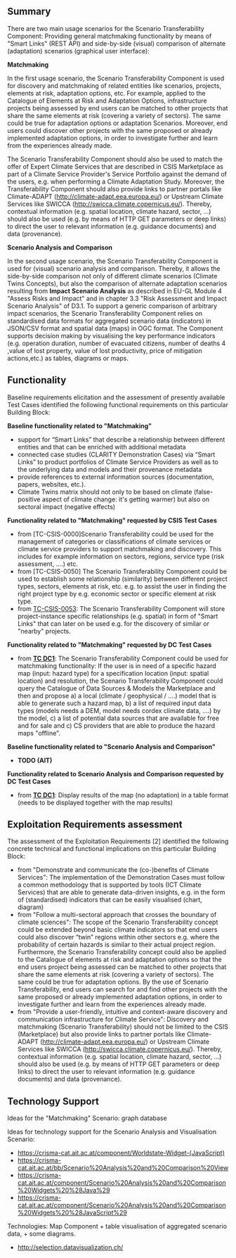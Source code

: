 ## Summary

There are two main usage scenarios for the Scenario Transferability Component: Providing general matchmaking functionality by means of "Smart Links" (REST API) and side-by-side (visual) comparison of alternate (adaptation) scenarios (graphical user interface):

**Matchmaking**

In the first usage scenario, the Scenario Transferability Component is used for discovery and matchmaking of related entities like scenarios, projects, elements at risk, adaptation options, etc.
For example, applied to the Catalogue of Elements at Risk and Adaptation Options, infrastructure projects being assessed by end users can be matched to other projects that share the same elements at risk (covering a variety of sectors). The same could be true for adaptation options or adaptation Scenarios. Moreover, end users could discover other projects with the same proposed or already implemented adaptation options, in order to investigate further and learn from the experiences already made.

The Scenario Transferability Component should also be used to match the offer of Expert Climate Services that are described in CSIS Marketplace as part of a Climate Service Provider's Service Portfolio against the demand of the users, e.g. when performing a Climate Adaptation Study. Moreover, the   Transferability Component should also provide links to partner portals like Climate-ADAPT (http://climate-adapt.eea.europa.eu/) or Upstream Climate Services like SWICCA (http://swicca.climate.copernicus.eu/). Thereby, contextual information (e.g. spatial location, climate hazard, sector, ...) should also be used (e.g. by means of HTTP GET parameters or deep links) to direct the user to relevant information (e.g. guidance documents) and data (provenance).

**Scenario Analysis and Comparison**

In the second usage scenario, the Scenario Transferability Component is used for (visual) scenario analysis and comparison. Thereby, it allows the side-by-side comparison not only of different climate scenarios (Climate Twins Concepts), but also the comparison of alternate adaptation scenarios resulting from **Impact Scenario Analysis** as described in EU-GL Module 4 "Assess Risks and Impact" and in chapter 3.3 "Risk Assessment and Impact Scenario Analysis" of D3.1. To support a generic comparison of arbitrary impact scenarios, the Scenario Transferability Component relies on standardised data formats for aggregated scenario  data (indicators) in JSON/CSV format and spatial data (maps) in OGC format. The Component supports decision making by visualising the key performance indicators (e.g. operation duration, number of evacuated citizens, number of deaths 4 ,value of lost property, value of lost productivity, price of mitigation actions,etc.) as tables, diagrams or maps.


## Functionality

Baseline requirements elicitation and the assessment of presently available Test Cases identified the following functional requirements on this particular Building Block:

**Baseline functionality related to "Matchmaking"**

- support for “Smart Links” that describe a relationship between different entities and that can be enriched with additional metadata
- connected case studies (CLARITY Demonstration Cases) via “Smart Links” to product portfolios of Climate Service Providers as well as to the underlying data and models and their provenance metadata
- provide references to external information sources (documentation, papers, websites, etc.).
- Climate Twins matrix should not only to be based on climate (false-positive aspect of climate change: it's getting warmer) but also on sectoral impact (negative effects)

**Functionality related to "Matchmaking" requested by CSIS  Test Cases**

- from [TC-CSIS-0000]Scenario Transferability could be used for the management of categories or classifications of climate services or climate service providers to support matchmaking and discovery. This includes for example information on sectors, regions, service type (risk assessment, ....) etc.
- from [TC-CSIS-0050] The Scenario Transferability Component could be used to establish some relationship (similarity) between different project types, sectors, elements at risk, etc. e.g. to assist the user in finding the right project type by e.g. economic sector or specific element at risk type. 
- from [TC-CSIS-0053](http://cat.clarity-h2020.eu/node/992/): The Scenario  Transferability Component will store project-instance specific relationships (e.g. spatial)  in form of "Smart Links" that can later on be used e.g. for the discovery of similar or "nearby" projects.  

**Functionality related to "Matchmaking" requested by DC Test Cases**

- from  **[TC DC1](http://cat.clarity-h2020.eu/node/1015/)**:  The Scenario Transferability Component could be used for matchmaking functionality: If the user is in need of a specific hazard map (input: hazard type) for a specification location (input: spatial location) and resolution, the Scenario Transferability Component could query the Catalogue of Data Sources & Models the Marketplace and then and propose a) a local (climate / geophysical / ....) model that is able to generate such a hazard map, b) a list of required input data types (models needs a DEM, model needs cordex climate data, ....) by the model, c) a list of potential data sources that are available for free and for sale and c) CS providers that are able to produce the hazard maps "offline".


**Baseline functionality related to "Scenario Analysis and Comparison"**

- **TODO (AIT)**

**Functionality related to Scenario Analysis and Comparison requested by DC Test Cases**

- from  **[TC DC1](http://cat.clarity-h2020.eu/node/791)**: Display results of the map (no adaptation) in a table format (needs to be displayed together with the map results)

## Exploitation Requirements assessment

The assessment of the Exploitation Requirements [2] identified the following concrete technical and functional implications on this particular Building Block:

- from "Demonstrate and communicate the (co-)benefits of Climate Services": The implementation of the Demonstration Cases must follow a common methodology that is supported by tools (ICT Climate Services) that are able to generate data-driven insights, e.g. in the form of (standardised) indicators that can be easily visualised (chart, diagram) 
- from "Follow a multi-sectoral approach that crosses the boundary of climate sciences": The scope of the Scenario Transferability concept could be extended beyond basic climate indicators so that end users could also discover “twin” regions within other sectors e.g. where the probability of certain hazards is similar to their actual project region.  Furthermore, the Scenario Transferability concept could also be applied to the Catalogue of elements at risk and adaptation options so that the end users project being assessed can be matched to other projects that share the same elements at risk (covering a variety of sectors). The same could be true for adaptation options. By the use of Scenario Transferability, end users can search for and find other projects with the same proposed or already implemented adaptation options, in order to investigate further and learn from the experiences already made.
- from "Provide a user-friendly, intuitive and context-aware discovery and communication infrastructure for Climate Service": Discovery and matchmaking (Scenario Transferability) should not be limited to the CSIS (Marketplace) but also provide links to partner portals like Climate-ADAPT (http://climate-adapt.eea.europa.eu/) or Upstream Climate Services like SWICCA (http://swicca.climate.copernicus.eu/). Thereby, contextual information (e.g. spatial location, climate hazard, sector, ...) should also be used (e.g. by means of HTTP GET parameters or deep links) to direct the user to relevant information (e.g. guidance documents) and data (provenance).

## Technology Support

Ideas for the "Matchmaking" Scenario: graph database

Ideas for technology support for the Scenario Analysis and Visualisation Scenario:

- https://crisma-cat.ait.ac.at/component/Worldstate-Widget-(JavaScript)
- https://crisma-cat.ait.ac.at/bb/Scenario%20Analysis%20and%20Comparison%20View
- https://crisma-cat.ait.ac.at/component/Scenario%20Analysis%20and%20Comparison%20Widgets%20%28Java%29
- https://crisma-cat.ait.ac.at/component/Scenario%20Analysis%20and%20Comparison%20Widgets%20%28JavaScript%29

Technologies: Map Component + table visualisation of aggregated scenario data, + some diagrams.
- http://selection.datavisualization.ch/


